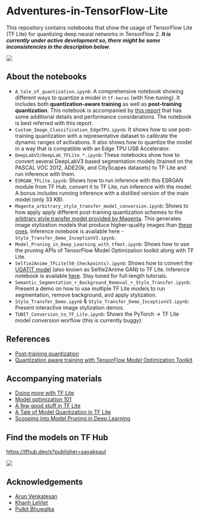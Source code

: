# Adventures-in-TensorFlow-Lite
This repository contains notebooks that show the usage of TensorFlow Lite (TF Lite) for quantizing deep neural networks in TensorFlow 2. ***It is currently under active development so, there might be some inconsistencies in the description below***. 

![](https://i.ibb.co/mbT8CZX/tensorflow-lite-logo-social-1.png)

## About the notebooks
- `A_tale_of_quantization.ipynb`: A comprehensive notebook showing different ways to quantize a model in `tf.keras` (with fine-tuning). It includes both **quantization-aware training** as well as **post-training quantization**. This notebook is accompanied by [this report](https://bit.ly/3dlCRSI) that has some additional details and performance considerations. The notebook is best referred with this report. 
- `Custom_Image_Classification_EdgeTPU.ipynb`: It shows how to use post-training quantization with a representative dataset to calibrate the dynamic ranges of activations. It also shows how to quantize the model in a way that is compatible with an Edge TPU USB Accelerator. 
- `DeepLabV3/DeepLab_TFLite_*.ipynb`: These notebooks show how to convert several DeepLabV3 based segmentation models (trained on the PASCAL VOC 2012, ADE20k, and CityScapes datasets) to TF Lite and run inference with them.
- `ESRGAN_TFLite.ipynb`: Shows how to run inference with this ESRGAN module from TF Hub, convert it to TF Lite, run inference with the model. A bonus includes running inference with a distilled version of the main model (only 33 KB).
- `Magenta_arbitrary_style_transfer_model_conversion.ipynb`: Shows to how apply apply different post-training quantization schemes to the [arbitrary style transfer model provided by Magenta](https://github.com/magenta/magenta/tree/f3b66aa1354cd933f0e9757a567cc9a3d2d03297/magenta/models/arbitrary_image_stylization). This generates image stylization models that produce higher-quality images than [these ones](https://tfhub.dev/google/magenta/arbitrary-image-stylization-v1-256/2). Inference notebook is available here - `Style_Transfer_Demo_InceptionV3.ipynb`.
- `Model_Pruning_in_Deep_Learning_with_tfmot.ipynb`: Shows how to use the pruning APIs of TensorFlow Model Optimization toolkit along with TF Lite.
- `Selfie2Anime_TFLite(50_Checkpoints).ipynb`: Shows how to convert the [UGATIT model](https://github.com/taki0112/UGATIT) (also known as Selfie2Anime GAN) to TF Lite. Inference notebook is available [here](https://github.com/margaretmz/selfie2anime-e2e-tutorial/blob/master/ml/Selfie2Anime_Model_Conversion_50_Epochs.ipynb). Stay tuned for full-length tutorials. 
- `Semantic_Segmentation_+_Background_Removal_+_Style_Transfer.ipynb`: Present a demo on how to use multiple TF Lite models to run segmentation, remove background, and apply stylization. 
- `Style_Transfer_Demo.ipynb` & `Style_Transfer_Demo_InceptionV3.ipynb`: Present interactive image stylization demos. 
- `TUNIT_Conversion_to_TF_Lite.ipynb`: Shows the PyTorch -> TF Lite model conversion worflow (this is currently buggy).

## References
- [Post-training quantization](https://www.tensorflow.org/lite/performance/post_training_quantization)
- [Quantization aware training with TensorFlow Model Optimization Toolkit](https://blog.tensorflow.org/2020/04/quantization-aware-training-with-tensorflow-model-optimization-toolkit.html)

## Accompanying materials
- [Doing more with TF Lite](http://bit.ly/tfl-pune)
- [Model optimization 101](http://bit.ly/mo-101)
- [A few good stuff in TF Lite](http://bit.ly/stuff-tflite)
- [A Tale of Model Quantization in TF Lite](https://bit.ly/3dlCRSI)
- [Scooping into Model Pruning in Deep Learning](https://bit.ly/2AJ67W4)

## Find the models on TF Hub

https://tfhub.dev/s?publisher=sayakpaul

![](https://i.ibb.co/zJSFjPs/Screen-Shot-2020-07-11-at-3-14-52-PM.png)


## Acknowledgements
- [Arun Venkatesan](https://www.linkedin.com/in/arun-venkatesan-9317796/)
- [Khanh LeViet](https://www.linkedin.com/in/lvgk/)
- [Pulkit Bhuwalka](https://www.linkedin.com/in/pulkitbhuwalka/)
